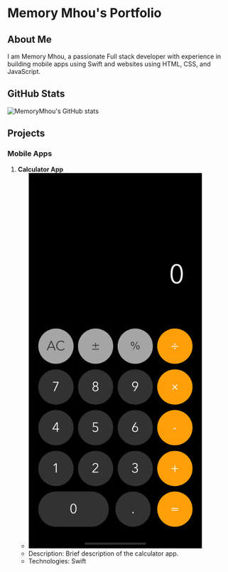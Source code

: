 # Memory Mhou's Portfolio

## About Me
I am Memory Mhou, a passionate Full stack developer with experience in building mobile apps using Swift and websites using HTML, CSS, and JavaScript.


## GitHub Stats
![MemoryMhou's GitHub stats](https://github-readme-stats.vercel.app/api?username=MemoryMhou&show_icons=true&theme=dark)

## Projects

### Mobile Apps
1. **Calculator App**
   - <img src="https://github.com/MemoryMhou/MemoryMhou/raw/main/Simulator%20Screen%20Shot%20-%20iPhone%2014%20Pro%20-%202024-03-27%20at%2015.07.08.png" alt="Calculator App Screenshot" width="390" height="844">
   - Description: Brief description of the calculator app.
   - Technologies: Swift
